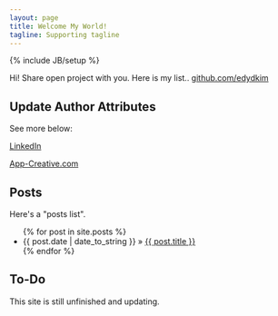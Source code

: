 ```yaml
---
layout: page
title: Welcome My World!
tagline: Supporting tagline
---
```

{% include JB/setup %}

Hi!
Share open project with you.
Here is my list..
[github.com/edydkim](https://github.com/edydkim/)

## Update Author Attributes

See more below:

[LinkedIn](https://www.linkedin.com/in/edydkim/)

[App-Creative.com](http://app-creative.com)

## Posts

Here's a "posts list".

<ul class="posts">
  {% for post in site.posts %}
    <li><span>{{ post.date | date_to_string }}</span> &raquo; <a href="{{ BASE_PATH }}{{ post.url }}">{{ post.title }}</a></li>
  {% endfor %}
</ul>

## To-Do

This site is still unfinished and updating.


